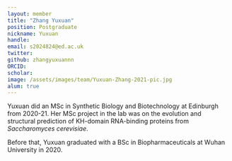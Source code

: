 ```yaml
---
layout: member
title: "Zhang Yuxuan"
position: Postgraduate
nickname: Yuxuan
handle: 
email: s2024824@ed.ac.uk
twitter:
github: zhangyuxuannn
ORCID:
scholar:
image: /assets/images/team/Yuxuan-Zhang-2021-pic.jpg
alum: true
---
```


Yuxuan did an MSc in Synthetic Biology and Biotechnology at Edinburgh from 2020-21. 
Her MSc project in the lab was on the evolution and structural prediction of KH-domain RNA-binding proteins from *Saccharomyces cerevisiae*.

Before that, Yuxuan graduated with a BSc in Biopharmaceuticals at Wuhan University in 2020. 
